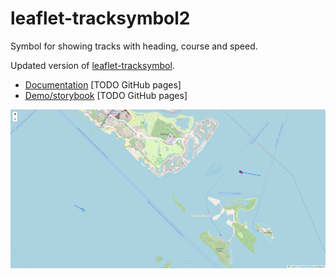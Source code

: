 # leaflet-tracksymbol2

Symbol for showing tracks with heading, course and speed.

Updated version of [leaflet-tracksymbol](https://www.npmjs.com/package/leaflet-tracksymbol).

* [Documentation]() [TODO GitHub pages]
* [Demo/storybook]() [TODO GitHub pages]

![Screenshot](screenshot.png)
